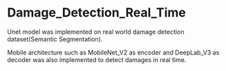 # Damage_Detection_Real_Time


Unet model was implemented on real world damage detection dataset(Semantic Segmentation). 

Mobile architecture such as MobileNet_V2 as encoder and DeepLab_V3 as decoder was also implemented to detect damages in real time. 
